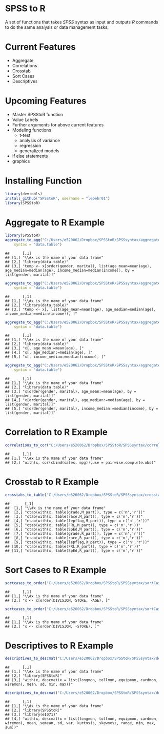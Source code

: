 SPSS to R
=================
  
A set of functions that takes *SPSS* syntax as input and outputs *R* commands 
to do the same analysis or data management tasks.

Current Features
===============
* Aggregate
* Correlations
* Crosstab
* Sort Cases
* Descriptives


Upcoming Features
=================
* Master SPSStoR function
* Value Labels
* Further arguments for above current features
* Modeling functions
    + t-test
    + analysis of variance
    + regression
    + generalized models
* if else statements
* graphics

Installing Function
===================

```r
library(devtools)
install_github("SPSStoR", username = "lebebr01")
library(SPSStoR)
```


Aggregate to R Example
======================




```r
library(SPSStoR)
aggregate_to_agg("C:/Users/e520062/Dropbox/SPSStoR/SPSSsyntax/aggregateExamp.txt", 
    syntax = "data.table")
```

```
##      [,1]                                                                                                                                           
## [1,] "\\#x is the name of your data frame"                                                                                                          
## [2,] "library(data.table)"                                                                                                                          
## [3,] "temp <- x[order(gender, marital), list(age_mean=mean(age), age_median=median(age), income_median=median(income)), by = list(gender, marital)]"
```

```r
aggregate_to_agg("C:/Users/e520062/Dropbox/SPSStoR/SPSSsyntax/aggregateExampNoBreak.txt", 
    syntax = "data.table")
```

```
##      [,1]                                                                                           
## [1,] "\\#x is the name of your data frame"                                                          
## [2,] "library(data.table)"                                                                          
## [3,] "temp <- x[, list(age_mean=mean(age), age_median=median(age), income_median=median(income)), ]"
```

```r
aggregate_to_agg("C:/Users/e520062/Dropbox/SPSStoR/SPSSsyntax/aggregateExampNoBreakNoOutfile.txt", 
    syntax = "data.table")
```

```
##      [,1]                                  
## [1,] "\\#x is the name of your data frame" 
## [2,] "library(data.table)"                 
## [3,] "x[, age_mean:=mean(age), ]"          
## [4,] "x[, age_median:=median(age), ]"      
## [5,] "x[, income_median:=median(income), ]"
```

```r
aggregate_to_agg("C:/Users/e520062/Dropbox/SPSStoR/SPSSsyntax/aggregateExampNoOutfile.txt", 
    syntax = "data.table")
```

```
##      [,1]                                                                                  
## [1,] "\\#x is the name of your data frame"                                                 
## [2,] "library(data.table)"                                                                 
## [3,] "x[order(gender, marital), age_mean:=mean(age), by = list(gender, marital)]"          
## [4,] "x[order(gender, marital), age_median:=median(age), by = list(gender, marital)]"      
## [5,] "x[order(gender, marital), income_median:=median(income), by = list(gender, marital)]"
```


Correlation to R Example
=========================

```r
correlations_to_cor("C:/Users/e520062/Dropbox/SPSStoR/SPSSsyntax/correlationsExamp.txt")
```

```
##      [,1]                                                         
## [1,] "\\#x is the name of your data frame"                        
## [2,] "with(x, cor(cbind(sales, mpg)),use = pairwise.complete.obs)"
```


Crosstab to R Example
======================

```r
crosstabs_to_table("C:/Users/e520062/Dropbox/SPSStoR/SPSSsyntax/crosstabExamp.txt")
```

```
##       [,1]                                                     
##  [1,] "\\#x is the name of your data frame"                    
##  [2,] "ctab(with(x, table(grade,M_part)), type = c('n','r'))"  
##  [3,] "ctab(with(x, table(race,M_part)), type = c('n','r'))"   
##  [4,] "ctab(with(x, table(lepflag,M_part)), type = c('n','r'))"
##  [5,] "ctab(with(x, table(FRL,M_part)), type = c('n','r'))"    
##  [6,] "ctab(with(x, table(SpEd,M_part)), type = c('n','r'))"   
##  [7,] "ctab(with(x, table(grade,R_part)), type = c('n','r'))"  
##  [8,] "ctab(with(x, table(race,R_part)), type = c('n','r'))"   
##  [9,] "ctab(with(x, table(lepflag,R_part)), type = c('n','r'))"
## [10,] "ctab(with(x, table(FRL,R_part)), type = c('n','r'))"    
## [11,] "ctab(with(x, table(SpEd,R_part)), type = c('n','r'))"
```


Sort Cases to R Example
=======================

```r
sortcases_to_order("C:/Users/e520062/Dropbox/SPSStoR/SPSSsyntax/sortCasesExamp.txt")
```

```
##      [,1]                                    
## [1,] "\\#x is the name of your data frame"   
## [2,] "x <- x[order(DIVISION, STORE, -AGE), ]"
```

```r
sortcases_to_order("C:/Users/e520062/Dropbox/SPSStoR/SPSSsyntax/sortCasesExamp2.txt")
```

```
##      [,1]                                 
## [1,] "\\#x is the name of your data frame"
## [2,] "x <- x[order(DIVISION, -STORE), ]"
```


Descriptives to R Example
========================

```r
descriptives_to_descmat("C:/Users/e520062/Dropbox/SPSStoR/SPSSsyntax/descriptivesExamp.txt")
```

```
##      [,1]                                                                                          
## [1,] "\\#x is the name of your data frame"                                                         
## [2,] "library(SPSStoR)"                                                                            
## [3,] "with(x, descmat(x = list(longmon, tollmon, equipmon, cardmon, wiremon), mean, sd, min, max))"
```

```r
descriptives_to_descmat("C:/Users/e520062/Dropbox/SPSStoR/SPSSsyntax/descriptivesExampAll.txt")
```

```
##      [,1]                                                                                                                                       
## [1,] "\\#x is the name of your data frame"                                                                                                      
## [2,] "library(SPSStoR)"                                                                                                                         
## [3,] "library(e1071)"                                                                                                                           
## [4,] "with(x, descmat(x = list(longmon, tollmon, equipmon, cardmon, wiremon), mean, semean, sd, var, kurtosis, skewness, range, min, max, sum))"
```

